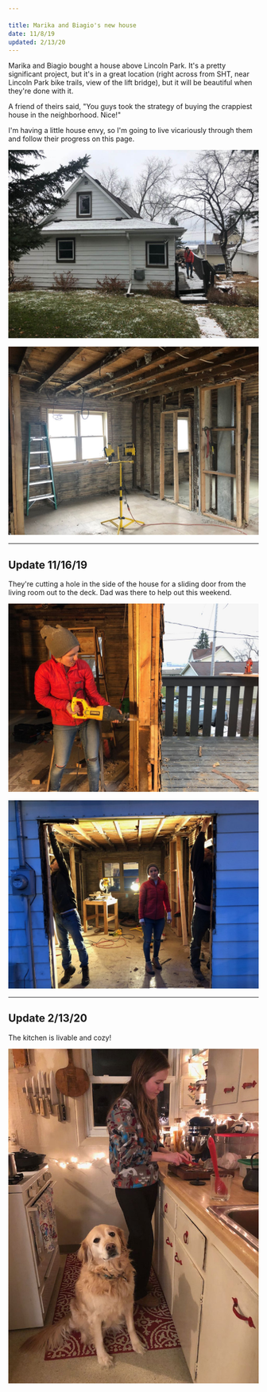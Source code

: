 ```yaml
---

title: Marika and Biagio's new house
date: 11/8/19
updated: 2/13/20
---
```

Marika and Biagio bought a house above Lincoln Park. It's a pretty significant project, but it's in a great location (right across from SHT, near Lincoln Park bike trails, view of the lift bridge), but it will be beautiful when they're done with it. 

A friend of theirs said, "You guys took the strategy of buying the crappiest house in the neighborhood. Nice!"

I'm having a little house envy, so I'm going to live vicariously through them and follow their progress on this page. 

![IMG_2625](IMG_2625.jpeg?cropResize=800,600)

![IMG_2627](IMG_2627.jpeg?cropResize=800,600)

---
## Update 11/16/19

They're cutting a hole in the side of the house for a sliding door from the living room out to the deck. Dad was there to help out this weekend.

![IMG_2690](IMG_2690.jpeg?cropResize=800,600)

![IMG_2695](IMG_2695.jpeg?cropResize=800,600)



---
## Update 2/13/20
The kitchen is livable and cozy!

![IMG_3536](IMG_3536.jpeg?cropResize=800,600)
